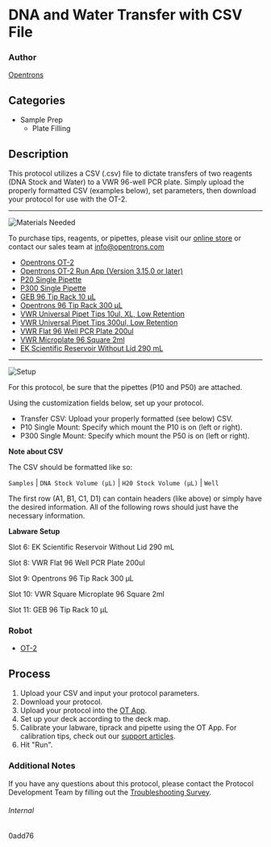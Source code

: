 # DNA and Water Transfer with CSV File

### Author
[Opentrons](https://opentrons.com/)

## Categories
* Sample Prep
	* Plate Filling

## Description
This protocol utilizes a CSV (.csv) file to dictate transfers of two reagents (DNA Stock and Water) to a VWR 96-well PCR plate. Simply upload the properly formatted CSV (examples below), set parameters, then download your protocol for use with the OT-2.

---
![Materials Needed](https://s3.amazonaws.com/opentrons-protocol-library-website/custom-README-images/001-General+Headings/materials.png)

To purchase tips, reagents, or pipettes, please visit our [online store](https://shop.opentrons.com/) or contact our sales team at [info@opentrons.com](mailto:info@opentrons.com)

* [Opentrons OT-2](https://shop.opentrons.com/collections/ot-2-robot/products/ot-2)
* [Opentrons OT-2 Run App (Version 3.15.0 or later)](https://opentrons.com/ot-app/)
* [P20 Single Pipette](https://shop.opentrons.com/collections/ot-2-robot/products/single-channel-electronic-pipette)
* [P300 Single Pipette](https://shop.opentrons.com/collections/ot-2-robot/products/single-channel-electronic-pipette)
* [GEB 96 Tip Rack 10 µL](https://labware.opentrons.com/geb_96_tiprack_10ul?category=tipRack)
* [Opentrons 96 Tip Rack 300 µL](https://labware.opentrons.com/opentrons_96_tiprack_300ul?category=tipRack)
* [VWR Universal Pipet Tips 10ul, XL, Low Retention](https://us.vwr.com/store/catalog/product.jsp?catalog_number=76323-388)
* [VWR Universal Pipet Tips 300ul, Low Retention](https://us.vwr.com/store/catalog/product.jsp?catalog_number=76322-148)
* [VWR Flat 96 Well PCR Plate 200ul](https://us.vwr.com/store/catalog/product.jsp?catalog_number=82006-636)
* [VWR Microplate 96 Square 2ml](https://us.vwr.com/store/product?keyword=75870-792)
* [EK Scientific Reservoir Without Lid 290 mL](https://us.vwr.com/store/catalog/product.jsp?catalog_number=89049-028)



---
![Setup](https://s3.amazonaws.com/opentrons-protocol-library-website/custom-README-images/001-General+Headings/Setup.png)

For this protocol, be sure that the pipettes (P10 and P50) are attached.

Using the customization fields below, set up your protocol.
* Transfer CSV: Upload your properly formatted (see below) CSV.
* P10 Single Mount: Specify which mount the P10 is on (left or right).
* P300 Single Mount: Specify which mount the P50 is on (left or right).

**Note about CSV**

The CSV should be formatted like so:

`Samples` | `DNA Stock Volume (µL)` | `H20 Stock Volume (µL)` | `Well`

The first row (A1, B1, C1, D1) can contain headers (like above) or simply have the desired information. All of the following rows should just have the necessary information.

**Labware Setup**

Slot 6: EK Scientific Reservoir Without Lid 290 mL

Slot 8: VWR Flat 96 Well PCR Plate 200ul

Slot 9: Opentrons 96 Tip Rack 300 µL

Slot 10: VWR Square Microplate 96 Square 2ml

Slot 11: GEB 96 Tip Rack 10 µL

### Robot
* [OT-2](https://opentrons.com/ot-2)

## Process

1. Upload your CSV and input your protocol parameters.
2. Download your protocol.
3. Upload your protocol into the [OT App](https://opentrons.com/ot-app).
4. Set up your deck according to the deck map.
5. Calibrate your labware, tiprack and pipette using the OT App. For calibration tips, check out our [support articles](https://support.opentrons.com/en/collections/1559720-guide-for-getting-started-with-the-ot-2).
6. Hit "Run".

### Additional Notes
If you have any questions about this protocol, please contact the Protocol Development Team by filling out the [Troubleshooting Survey](https://protocol-troubleshooting.paperform.co/).

###### Internal
0add76
